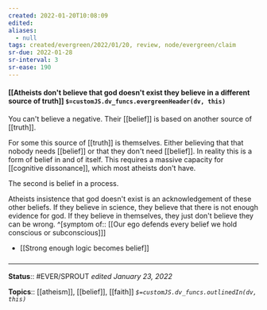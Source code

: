 ```yaml
---
created: 2022-01-20T10:08:09 
edited: 
aliases:
  - null
tags: created/evergreen/2022/01/20, review, node/evergreen/claim
sr-due: 2022-01-28
sr-interval: 3
sr-ease: 190
---
```


#### [[Atheists don't believe that god doesn't exist they believe in a different source of truth]] `$=customJS.dv_funcs.evergreenHeader(dv, this)`

You can't believe a negative. 
Their [[belief]] is based on 
another source of [[truth]].

For some this source of [[truth]] is themselves. Either believing that that nobody needs [[belief]] or that they don't need [[belief]]. In reality this is a form of belief in and of itself.
This requires a massive capacity for [[cognitive dissonance]], which most atheists don't have.

The second is belief in a process.

Atheists insistence that god doesn't exist is an acknowledgement of these other beliefs.
If they believe in science, they believe that there is not enough evidence for god.
If they believe in themselves, they just don't believe they can be wrong.
^[symptom of:: [[Our ego defends every belief we hold conscious or subconscious]]]

- [[Strong enough logic becomes belief]]
### <hr class="footnote"/>

**Status**:: #EVER/SPROUT
*edited January 23, 2022*

**Topics**:: [[atheism]], [[belief]], [[faith]]
*`$=customJS.dv_funcs.outlinedIn(dv, this)`*



